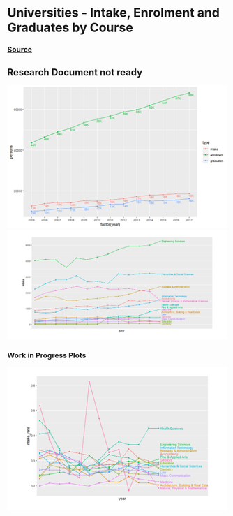 # Universities - Intake, Enrolment and Graduates by Course
### [Source](https://data.gov.sg/dataset/universities-intake-enrolment-and-graduates-by-course)

## Research Document not ready

![Enrolment Sum](../img/enrolment_sum.png)
![Intake](../img/enrolment_intake.png)

### Work in Progress Plots
![Intake Rate](../img/enrolment_intake_rate.png)

